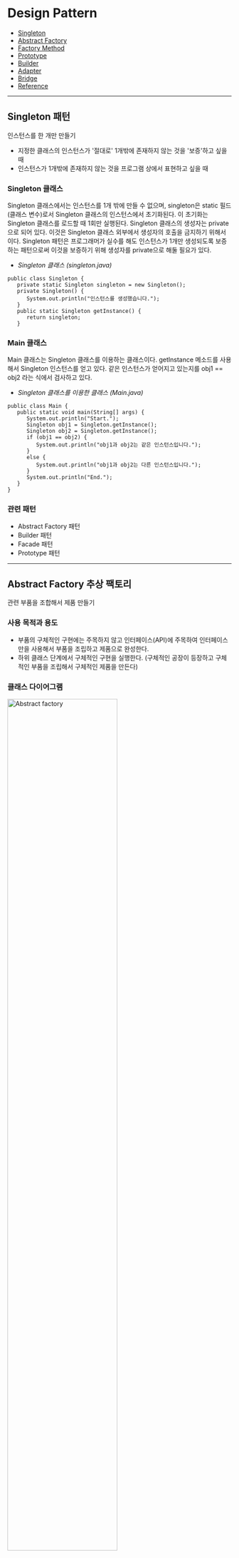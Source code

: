 # Design Pattern
* [Singleton](https://github.com/jihyun-s/Design-pattern/tree/main#singleton-%ED%8C%A8%ED%84%B4)
* [Abstract Factory](https://github.com/jihyun-s/Design-pattern/blob/main/README.md#abstract-factory-%EC%B6%94%EC%83%81-%ED%8C%A9%ED%86%A0%EB%A6%AC)
* [Factory Method](https://github.com/jihyun-s/Design-pattern/blob/main/README.md#factory-method-%ED%8C%A9%ED%86%A0%EB%A6%AC-%EB%A9%94%EC%84%9C%EB%93%9C)
* [Prototype](https://github.com/jihyun-s/Design-pattern#prototype-%ED%94%84%EB%A1%9C%ED%86%A0%ED%83%80%EC%9E%85)
* [Builder](https://github.com/jihyun-s/Design-pattern#builder-%EB%B9%8C%EB%8D%94)
* [Adapter](https://github.com/jihyun-s/Design-pattern#adapter-%EC%96%B4%EB%8C%91%ED%84%B0)
* [Bridge](https://github.com/jihyun-s/Design-pattern#bridge-%EB%B8%8C%EB%A6%BF%EC%A7%80)
* [Reference](https://github.com/jihyun-s/Design-pattern/blob/main/README.md#reference)


***

## Singleton 패턴
인스턴스를 한 개만 만들기
* 지정한 클래스의 인스턴스가 '절대로' 1개밖에 존재하지 않는 것을 '보증'하고 싶을 때
* 인스턴스가 1개밖에 존재하지 않는 것을 프로그램 상에서 표현하고 싶을 때 


### Singleton 클래스 

Singleton 클래스에서는 인스턴스를 1개 밖에 만들 수 없으며, singleton은 static 필드(클래스 변수)로서 Singleton 클래스의 인스턴스에서 초기화된다. 이 초기화는 Singleton 클래스를 로드할 때 1회만 실행된다. Singleton 클래스의 생성자는 private으로 되어 있다. 이것은 Singleton 클래스 외부에서 생성자의 호출을 금지하기 위해서이다. Singleton 패턴은 프로그래머가 실수를 해도 인스턴스가 1개만 생성되도록 보증하는 패턴으로써 이것을 보증하기 위해 생성자를 private으로 해둘 필요가 있다. 

* _Singleton 클래스 (singleton.java)_
``` 
public class Singleton {
   private static Singleton singleton = new Singleton(); 
   private Singleton() { 
      System.out.println("인스턴스를 생성했습니다.");
   }
   public static Singleton getInstance() {
      return singleton; 
   }
```

### Main 클래스 

Main 클래스는 Singleton 클래스를 이용하는 클래스이다. getInstance 메소드를 사용해서 Singleton 인스턴스를 얻고 있다. 같은 인스턴스가 얻어지고 있는지를 obj1 == obj2 라는 식에서 검사하고 있다. 

* _Singleton 클래스를 이용한 클래스 (Main.java)_
```
public class Main {
   public static void main(String[] args) {
      System.out.println("Start.");
      Singleton obj1 = Singleton.getInstance();
      Singleton obj2 = Singleton.getInstance(); 
      if (obj1 == obj2) {
         System.out.println("obj1과 obj2는 같은 인스턴스입니다.");
      }
      else {
         System.out.println("obj1과 obj2는 다른 인스턴스입니다.");
      }
      System.out.println("End.");
   }
}
```

### 관련 패턴 

* Abstract Factory 패턴
* Builder 패턴 
* Facade 패턴 
* Prototype 패턴 

---
## Abstract Factory 추상 팩토리 
관련 부품을 조합해서 제품 만들기 

### 사용 목적과 용도
* 부품의 구체적인 구현에는 주목하지 않고 인터페이스(API)에 주목하여 인터페이스만을 사용해서 부품을 조립하고 제품으로 완성한다. 
* 하위 클래스 단계에서 구체적인 구현을 실행한다. (구체적인 공장이 등장하고 구체적인 부품을 조립해서 구체적인 제품을 만든다) 

### 클래스 다이어그램 
<img src="https://github.com/jihyun-s/Design-pattern/blob/main/abstract_factory.jpg" width="70%" height="70%" title="Abstract factory"></img>

### 구현 코드 
* Item 클래스 (Item.java) - 추상적인 부품
```
package factory; 

public abstract class Item {
    protected String caption;
    public Item(String caption){
        this.caption = caption;
    }
    public abstract String makeHTML();
}
```


* Link 클래스 (Link.java) - 추상적인 부품
```
package factory;

public abstract class Link extends Item {
    protected String url;
    public Link(String caption, String url) {
        super(caption); 
        this.url = url;
    }
}
```


* Tray 클래스 (Tray.java) - 추상적인 부품 
```
package factory; 
import java.util.ArrayList; 

public abstract class Tray extends Item {
    protected ArrayList tray = new ArrayList();
    public Tray(String caption) {
        super(caption);
    }
    public void add(Item item) {
        tray.add(item);
    }
}
```


* Page 클래스 (Page.java) - 추상적인 부품 
```
package factory; 
import java.io.*;
import java.util.ArrayList; 

public abstract class Page {
    protected String title;
    protected String author; 
    protected ArrayList content = new ArrayList(); 
    public Page(String title, String author) {
        this.title = title;
        this.author = author;
    }
    public void add(Item item) {
        content.add(item);
    }
    public void output() {
        try {
            String filename = title + ".html";
            Writer writer = new FileWriter(filename); 
            Writer.writer(this.makeHTML());
            writer.close(); 
            System.out.println(filename + " 을 작성했습니다.");
        } catch (IOException e) {
            e.printStackTrace();
        }
    }
    public abstract String makeHTML(); 
}
```


* Factory 클래스 (Factory.java) - 추상적인 공장 
    - getFactory 안에서는 Class 클래스의 forName 메소드를 사용해서 그 클래스를 동적으로 읽는다. 그리고 newInstance()를 이용해서 그 클래스의 인스턴스를 한 개 작성한다. (반환값)
```
package factory;

public abstract class Factory {
    public static Factory getFactory(String classname) {
        Factory factory = null;
        try {
            factory = (Factory)Class.forName(classname).newInstance();
        } catch (ClassNotFoundException e) {
            System.err.println("클래스" + classname + "이 발견되지 않습니다.");
        } catch (Exception e) {
            e.printStackTrace();
        }
        return factory;
    }
    public abstract Link createLink(String caption, String url);
    public abstract Tray createTray(String caption); 
    public abstract Page createPage(String title, String author); 
}
```

* Main 클래스 - 공장을 사용해서 부품을 조합하고 제품 만들기 
    - 이 클래스에서는 구체적인 부품, 제품, 공장을 전혀 이용하지 않는다. 
    - 구체적인 공장의 클래스 이름은 커맨드 라인에서 지정하고, 이 인수(arg[0])를 기초로 getFactory에서 공장을 만들고 변수 factory에 대입한다.
```
import factory.*; 

public class Main() {
    public static void main(String[] args) {
        if(args.length != 1) {
            System.out.println("Usage: java Main class.name.of.ConcreteFactory");
            System.out.println("Example 1: java Main listfactory.ListFactory");
            System.exit(0);
        }
        Factory factory = Factory.getFactory(args[0]); 
        
        Link joins = factory.createLink("중앙일보", "http://www.joins.com/");
        Link chosun = factory.createLink("조선일보", "http://www.chosun.com/");
        Link naver = factory.createLink("네이버", "http://www.naver.com/");
        Link google = factory.createLink("구글", "http://www.google.com/");
        
        Tray traynews = factory.createTray("신문"); 
        traynews.add(joins);
        traynews.add(chosun); 
        
        Tray traysearch = factory.createTray("검색엔진");
        traysearch.add(naver);
        traysearch.add(google);
        
        Page page = factory.createPage("LinkPage", "Sophia");
        page.add(traynews);
        page.add(traysearch);
        page.output();
    }
}
```

* ListFactory 클래스 (ListFactory.java) - 구체적인 공장 
```
package listfactory; 
import factory.*; 

public class ListFactory extends Factory {
    public Link createLink(String caption, String url) {
        return new ListLink(caption, url);
    }
    public Tray createTray(String caption) {
        return new ListTray(caption);
    }
    public Page createPage(String title, String author) {
        return new ListPage(title, author);
    }
}
```

* ListLink 클래스 (ListLink.java) - 구체적인 부품
```
package listfacotry; 
import factory.*; 

public class ListLink extends Link {
    public ListLink(String caption, String url) {
        super(caption, url); 
    }
    public String makeHTML() {
        retrun " <li><a href=\"" + url + "\">" + caption + "</a></li>\n";
    }
}
```

* ListTray 클래스 (ListTray.java) - 구체적인 부품 
```
package listfactory;
import factory.*; 
import java.util.Iterator; 

public class ListTray extends Tray {
    public ListTray(String caption) {
        super(caption);
    }
    
    public String makeHTML() {
        StringBuffer buffer = new StringBuffer(); 
        buffer.append("<li>\n");
        buffer.append(caption + "\n");
        buffer.append("<ul>\n");
        Iterator it = tray.iterator(); 
        while(it.hasNext()) {
            Item item = (Item)it.next(); 
            buffer.append(item.makeHTML()); 
        }
        buffer.append("<ul>\n");
        buffer.append("<li>\n");
        return buffer.toString();
    }
}
```

* ListPage 클래스 (ListPage.java) - 구체적인 부품 
```
package listfactory;
import factory.*; 
import java.util.Iterator; 

public class ListPage extends Page() {
    public ListPage extends Page {
        super(title, author); 
    }
    public String makeHTML() {
        StringBuffer buffer = new StringBuffer(); 
        buffer.append("<html><head><title>" + title + "</title></head>\n");
        buffer.append("<body>\n");
        buffer.append("<h1>" + title + "</h1>\n");
        buffer.append("<ul>\n");
        Iterator it = content.iterator();
        while (it.hasNext()) { 
            Item item = (Item)it.next(); 
            buffer.append(item.makeHTML()); 
        }
        buffer.append("</ul>\n");
        buffer.append("<hr><address>" + author + "</address>");
        buffer.append("</body></html>\n");
        return buffer.toString();
    }
}
```
---
## Factory Method 팩토리 메서드 
하위 클래스에서 인스턴스 만들기


### 사용 목적과 용도
* 인스턴스를 만드는 방법을 상위 클래스 측에서 결정하지만 구체적인 클래스 이름까지는 결정하지 않는다. 구체적인 내용은 모두 하위 클래스 측에서 수행한다. (위임)
* 인스턴스 생성을 위한 골격(framework)과 실제의 인스턴스 생성 클래스를 분리해서 생각할 수 있다. 
    

### 클래스 다이어그램 
<img src="https://github.com/jihyun-s/Design-pattern/blob/main/factory_met.jpg" width="50%" height="50%" title="Factory method"></img>

### 구현 코드 
* Product 클래스 (Product.java) 
```
package framework; 

public abstract class Product {
    public abstract void use();
}
```

* Factory 클래스 (Factory.java) 
```
package framework;

public abstract class Factory {
    public final Product create(String owner) {
        Product p = createProduct(owner);
        registerProduct(p);
        return p;
    }
    protected abstract Product createProduct(String owner);
    protected abstract void registerProduct(Product product);
}
```

* IDCard 클래스 (IDCard.java)
```
package idcard;
import framework.*;

public class IDCard extends Product {
    private String owner; 
    IDCard(String owner) {
        System.out.println(owner + "의 카드를 만듭니다."); 
        this.owner = owner;
    }
    public void user() {
        System.out.println(owner + "의 카드를 사용합니다."); 
    }
    public String getOwner() {
        return owner;
    }
}
```

* IDCardFactory 클래스 (IDCardFactory.java) 
```
package idcard; 
import framework.*;
import java.util.*;

public class IDCardFactory extends Factory(){
    private List owners = new ArrayList(); 
    protected Product createProduct(String owner){
        return new IDCard(owner);
    }
    protected void registerProduct(Product product){
        owners.add(((IDCard)product).getOwner());
    }
    public List GetOwners() {
        return owners;
    }
}
```

* Main 클래스 (Main.java)
```
import framework.*;
import idcard.*;

public class Main() {
    public static void main(String[] args){
        Factory factory = new IDCardFactory();
        Product card1 = factory.create("홍길동");
        Product card2 = factory.create("이순신");
        Product card3 = factory.create("강감찬");
        card1.use();
        card2.use();
        card3.use();
    }
}
```

## Abstract Factory & Factory Method 패턴 차이점 
Abstract Factory | Factory Method 
--|--
연관된 객체들의 패밀리 생성을 위한 하나 이상의 팩토리 메소드를 포함 | 객체 생성 메소드를 클라이언트에 노출
다른 클래스의 객체를 만들기 위해 컴포지션(composition)을 사용해 책임을 위임 | 어떤 객체를 생성할지 결정하기 위해 서브클래스와 상속을 사용
연관된 product들의 패밀리를 생성하는 것 | 하나의 product를 생성하기 위해 사용됨



***
## Prototype 프로토타입
복사해서 인스턴스 만들기


### 사용 목적과 용도
클래스 이름을 지정하지 않고 인스턴스를 생성할 때도 있다. 다음와 같은 경우에는 클래스로부터 인스턴스를 만드느 것이 아니라 인스턴스를 복사해서 새로운 인스턴스를 만든다. 
* 종류가 너무 많아 클래스로 정리되지 않는 경우 
* 클래스로부터 인스턴스 생성이 어려운 경우 
* framework와 생성할 인스턴스를 분리하고 싶은 경우


### 클래스 다이어그램
<img src="https://github.com/jihyun-s/Design-pattern/blob/main/Prototype.jpg" width="50%" height="50%" title="Prototype"></img>


### 구현 코드
패키지 | 이름 | 용도
--|--|--
framework | Product | 추상 메소드 use와 createClone이 선언되어 있는 인터페이스
framework | Manager | createClone을 사용해서 인스턴스를 복제하는 클래스 
Anonymous | MessageBox | 문자열을 테두리로 표시하는 클래스. use와 createClone을 구현
Anonymous | UnderlinePen | 문자열에 밑줄을 표시하는 클래스. use와 createClone을 구현
Anonymous | Main | 동작 테스트용 클래스 


* Product 인터페이스 (Product.java) 
```
package framework; 

public interface Product extends Cloneable {
    public abstract void use(String s);
    public abstract Product createClone(); 
}
```

* Manager 클래스 (Manager.java) 
```
package framework;
import java.util.*;

public class Manager {
    private HashMap showcase = new HashMap();
    public void register(String name, Product proto) {
        showcase.put(name, proto);
    }
    public Product create(String protoname) {
        Product p = (Product)showcase.get(protoname);
        return p.createClone();
    }
}
```

* MessageBox 클래스 (MessageBox.java) 
```
import framework.*;

public class MessageBox implements Product {
    private char decochar; 
    public MesesageBox(char decochar) {
        this.decochar = decochar;
    }
    public void use(String s) {
        int length = s.getBytes().length;
        for (int i=0; i<length+4; i++)
            System.out.print(decochar);
        System.out.println(" "); 
        System.out.println(decochar + " " + s + " " + decochar);
        for (int i=0; i<length+4; i++)
            System.out.print(decochar);
        System.out.println(" "); 
    }
    public Product createClone() {
        Product p = null; 
        try {
            p = (Product)clone();
        } catch (CloneNotSupportedException e) {
            e.printStackTree();
        }
        return p;
    }
}
```


* UnderlinePen 클래스 (UnderlinePen.java)
```
import framework.*;

public class UnderlinePen implements Product {
    private char ulchar; 
    public UnderlinePen(char ulchar) {
        this.ulchar = ulchar;
    }
    public void use(String s) {
        int length = s.getBytes().length;
        System.out.println("\"" + s + "\"");
        System.out.println(" "); 
        for(int i=0; i<length; i++) 
            System.out.print(ulchar);
        System.out.println(" "); 
    }
    public Product createClone() {
        Product p = null; 
        try {
            p = (Product)clone();
        } catch (CloneNotSupportedException e) {
            e.printStackTree();
        }
        return p;
    }
}
```


* Main 클래스 (Main.java) 
```
import framework.*; 

public class Main {
    public static void main(String[] args) {
        // 준비
        Manager manager = new Manager();
        UnderlinePen upen = new UnderlinePen('~');
        MessageBox mbox = new MessageBox('-');
        MessageBox sbox = new MessageBox('\'); 
        manager.register("strong message", upen); 
        manager.register("warning box", mbox);
        manager.register("slash box", sbox);
        
        // 생성 
        Product p1 = manager.create("strong message");
        p1.use("Hello, world.");
        Product p2 = manager.create("warning box");
        p2.use("Hello, world.");
        Product p3 = manager.create("slash box");
        p3.use("Hello, world.");
    }
}
```


+ clone 메소드는 피상적인 복사(shallow copy)를 실행한다. 참조만 복사될 뿐이고 배열의 요소 하나하나가 복사되는 것은 아니다. 또한 복사를 할 뿐이며 생성자를 호출하지 않는다.

***
## Builder 빌더 
복잡한 인스턴스 조립하기 

### 사용 목적과 용도
* 복잡한 구조를 가지고 있는 경우 한 번에 완성시키기 어렵기 때문에 전체를 구성하고 있는 각 부분을 만들고 단계를 밟아 만들어 나간다. 
* 구조를 가진 인스턴스를 쌓아 올리는데 그 과정의 상세한 사항이 Director 역할에 의해 감춰진다.


### 클래스 다이어그램
<img src="https://github.com/jihyun-s/Design-pattern/blob/main/Builder.jpg" width="70%" height="70%" title="Builder"></img>


### 구현 코드
이름 | 용도 
--|--
Builder | 문서를 구성하기 위한 메소드를 결정하는 추상 클래스
Director | 한 개의 문서를 만드는 클래스
TextBuilder | 일반 텍스트(보통의 문자열)를 이용해서 문서를 만드는 클래스
HTMLBuilder | HTML 파일을 이용해서 문서를 만드는 클래스
Main | 동작 테스트용 클래스 


* Builder 클래스 (Builder.java) - 문서를 만들 메소드들을 선언하고 있는 추상 클래스
```
public abstract class Builder {
    public abstract void makeTitle(String title); 
    public abstract void makeString(String str);
    public abstract void makeItems(String[] items);
    public abstract void close();
}
```


* Director 클래스 (Director.java) 
```
public class Director {
    private Builder builder;
    public Director(Builder builder) {    // Builder의 하위 클래스의 인스턴스가 주어지므로 
        this.builder = builder;           // builder 필드에 저장해 둔다.
    }
    public void construct() {                // 문서구축
        builder.makeTitle("Greeting");       // 타이틀
        builder.makeString("아침과 낮에");   // 문자열
        builder.makeItems(new String[]{      // 개별 항목 
            "좋은 아침입니다.",
            "안녕하세요.",
        });
        builder.makeString("밤에");          // 별도의 문자열
        builder.makeItems(new String[]{      // 별도의 개별 항목 
            "안녕하세요.",
            "안녕히주무세요.",
            "안녕히계세요.",
        )};
        builder.close();                     // 문서를 완성시킨다
    }
}
```


* TextBuilder 클래스 (TextBuilder.java) 
```
public class TextBuilder extends Builder {
    private StringBuffer buffer = new StringBuffer();       // 필드의 문서를 구축한다. 
    public void makeTitle(String title) {                   // 일반 텍스트의 제목 
        buffer.append("================================\n");   // 장식선
        buffer.append("=" + title + "=\n");                 // == 사용한 제목 
        buffer.append("\n");                                // 빈 행 
    }
    public void makeString(String str) {                    // 일반 텍스트에서의 문자열
        buffer.append("-" + str + "\n");                    // - 사용한 문자열 
        buffer.append("\n");                                // 빈 행 
    }
    public void makeItems(String[] items) {                 // 일반 텍스트에서의 개별항목 
        for (int i=0; i<items.length; i++) 
            buffer.append(" . " + itmes[i] + "\n");         // . 사용한 문자열 
        buffer.append("\n");                                // 빈 행 
    }
    public void close() {                                   // 문서의 완성
        buffer.append("================================\n");   // 장식선
    }
    public String getResult() {                             // 완성한 문서
        return buffer.toString();                           // StringBuffer를 String으로 변환
    }
}
```


* HTMLBuilder 클래스 (HTMLBuilder.java) 
```
import java.io.*;

public class HTMLBuilder extends Builder {
    private String filename;                                // 작성할 파일명 
    private PrintWriter writer;                             // 파일에 기술할 PrintWriter 
    public void makeTitle(String title) {                   // HTML 파일에서의 제목 
        filename = tilte + ".html";                         // 타이틀을 파일명으로 결정 
        try {                                               // PrintWriter를 만든다.
            writer = new PrintWriter(new FileWriter(filename));
        } catch (IOException e) {
            e.printStackTrace();
        }
        writer.println("<html><head><title>" + title + "</title></head></body>"); // 제목 출력
        writer.println("<h1>" + title + "</h1>"):
    }
    public void makeString(String str) {                    // HTML 파일에서의 문자열
        writer.println("<p>" + str + "</p>");               // <p> 태그로 출력
    }
    public void makeItems(String[] items) {                 // HTML 파일에서의 개별항목 
        writer.println("<ul>");                             // <ul>과 <li>로 출력
        for (int i=0; i<items.length; i++)
            writer.println("<li>" + items[i] + "</li>"); 
        writer.println("</ul>");
    }
    public void close() {                                   // 문서의 완성
        writer.println("</body></html>");                   // 태그를 닫는다
        writer.close();                                     // 파일을 닫는다
    }
    public String getResult() {                             // 완성한 문서
        return filename;                                    // 파일명을 반환한다
    }
}
```


* Main 클래스 (Main.java) 
```
public class Main {
    public static void main(String[] args) {
        if(args.length != 1) {
            usage();
            System.exit(0); 
        }
        if(args[0].equals("plain")) {
            TextBuilder textbuilder = new TextBuilder(); 
            Director director = new Director(textbuilder); 
            director.construct();
            String result = textbuilder.getResult(); 
            System.out.println(result);
        }
        else if(args[0].equals("html")) {
            HTMLBuilder htmlbuilder = new HTMLBuilder(); 
            Director director = new Director(htmlbuilder); 
            director.construct();
            String filename = htmlbuilder.getResult(); 
            System.out.println(filename + "가 작성되었습니다.");
        }
        else {
            usage();
            System.exit(0); 
        }
    }
    public static void usage() {
        System.out.println("Usage: Java Main plain 일반 텍스트로 문서작성");
        System.out.println("Usage: Java Main html  HTML 파일로 문서작성");
    }
}
```

***
## Adapter 어댑터
바꿔서 재이용하기

### 사용 목적과 용도
* 이미 제공되어 있는 것을 그대로 사용할 수 없을 때, '이미 제공되어 있는 것'과 '필요한 것' 사이의 차이를 없애주는 패턴 
* Wrapper 패턴으로 불리기도 함

### 클래스 다이어그램 
* 상속을 사용한 Adapter 패턴

<img src="https://github.com/jihyun-s/Design-pattern/blob/main/adapter_class.jpg" width="70%" height="70%" title="Adapter-class"></img>
* 위임을 사용한 Adapter 패턴

<img src="https://github.com/jihyun-s/Design-pattern/blob/main/adapter_instance.jpg" width="70%" height="70%" title="Adapter-instance"></img>


### 구현 코드 
#### 상속을 사용한 Adapter 패턴

. | 예제 프로그램 
 --|--
 제공되고 있는 것 | Banner 클래스(showWithParen, showWithAster)
 교환장치 | PrintBanner 클래스
 필요한 것 | Print 인터페이스 (printWeak, PrintStrong) 


* Banner 클래스(Banner.java) - 미리 제공되어 있는 클래스
```
public class Banner {
    private String string;
    public Banner(String string) {
        this.string = string;
    }
    public void showWithParen() {
        System.out.println("(" + string + ")"); 
    }
    public void showWithAster() {
        System.out.println("*" + string + "*"); 
    }
}
```

* Print 인터페이스 (Print.java) - 필요로 하는 인터페이스
```
public interface Print {
    public abstract void printWeak(); 
    public abstract void printStrong(); 
}
```

* PrintBanner 클래스 (PrintBanner.java) - 어댑터 역할 
```
public class PrintBanner extends Banner implements Print {
    public PrintBanner(String string) {
        supter(string);
    }
    public void printWeak() {
        showWithParen();
    }
    public void printStrong() {
        showWithAster();
    }
}
```

* Main 클래스 (Main.java) 
```
public class Main {
    public static void main(String[] args) {
        Print p = new PrintBanner("Hello"); 
        p.printWeak(); 
        p.printStrong(); 
    }
}
```

#### 위임을 사용한 Adapter 패턴
Main 클래스, Banner 클래스는 위와 동일 

* Print 클래스 (Print.java)
```
public abstract class Print {
    public abstract void printWeak();
    public abstract void printStrong();
}
```

* PrintBanner 클래스 (PrintBanner.java) 
```
public class PrintBanner extends Print {
    private Banner banner; 
    public PrintBanner(String string) {
        this.banner = new Banner(string); 
    }
    public void printWeak() {
        banner.showWithParen();
    }
    public void printStrong() {
        banner.showWithAster();
    }
}
```

***
## Bridge 브릿지
기능 계층과 구현 계층 분리하기

### 사용 목적과 용도
* '기능의 클래스 계층'과 '구현의 클래스 계층'을 두 개의 독립된 클래스 계층으로 분리하고, 두 계층 사이에 다리를 놓는 일
* 새로운 기능을 추가하고 싶은 경우 - 클래스 상속
* 새로운 구현을 추가하고 싶은 경우 - 추상 클래스 구현  

### 클래스 다이어그램   
<img src="https://github.com/jihyun-s/Design-pattern/blob/main/bridge.jpg" width="40%" height="40%" title="Abstract factory"></img>

### 구현 코드 
* 기능의 클래스 계층


이름 | 용도 
--|-- 
Display | '표시한다'는 클래스 
CountDisplay | '지정 횟수만큼 표시한다'는 기능을 추가하는 클래스 

* 구현의 클래스 계층   


이름 | 용도 
--|--
DisplayImpl | '표시한다'는 클래스 
StringDisplayImpl | '문자열을 사용해서 표시한다'는 클래스 


* Display 클래스 (Display.java) - 기능의 클래스 계층
impl 필드가 두 클래스 계층의 다리가 된다.
```
public class Display {
    private DisplayImpl impl; 
    public Display(DisplayImpl impl) {
        this.impl = imp1;
    }
    public void open() {
        impl.rawOpen();
    }
    public void print() {
        impl.rawPrint();
    }
    public void close() {
        impl.rawClose();
    }
    public final void display() {
        open();
        print();
        close();
    }
}
```

* CountDisplay 클래스 (CountDisplay.java) - 기능의 클래스 계층 
```
public class CountDisplay extends Display {
    public CountDisplay(DisplayImpl impl) {
        super(impl);
    }
    pulbic void multiDisplay(int times) {       // times회 반복해서 표시한다.
        open(); 
        for(int i=0; i<times; i++) {
            print();
        }
        close();
    }
}
```

* DisplayImpl 클래스 (DisplayImpl.java) - 구현의 클래스 계층 
```
public abstract class DisplayImpl {
    public abstract void rawOpen(); 
    public abstract void rawPrint(); 
    public abstract void rawClose();
}
```

* StringDisplayImpl 클래스 (StringDisplayImpl.java) - 구현의 클래스 계층 
```
public class StringDisplayImpl extends DisplayImpl {
    private String string;                            // 표시해야 할 문자열
    private int width;                                // 바이트 단위로 계산할 문자열의 길이 
    public StrinigDisplayImpl(String string) {        // 생성자에서 전달된 문자열 string을 
        this.string = string;                         // 필드에 기억해둔다. 
        this.width = string.getBytes().length;        // 그리고 바이트 단위의 길이도 필드에 기억해두고 나중에 사용한다.
    }
    public void rawOpen() {
        printLine();
    }
    public void rawPrint() {
        System.out.println("|" + string + "|");       // 앞뒤에 "|"를 붙여서 표시한다.
    }
    public void rawClose() {
        printLine();
    }
    private void printLine() {
        System.out.println("+");                      // 테두리의 모서리를 표현
        for(int i=0; i<width; i++) {                  // width개의 "-"를 표시해서 
            System.out.println("-");                  // 테두리 선으로 이용한다.
        }
        System.out.println("+");                      // 테두리의 모서리를 표현
    }
}
```

* Main 클래스 (Main.java)
```
public class Main {
    public static void main(String[] args) {
        Display d1 = new Display(new StringDisplayImpl("Hello, Korea.")); 
        Display d2 = new CountDisplay(new StringDisplayImpl("Hello, World."));
        CountDisplay d3 = new CountDisplay(new StringDisplayImpl("Hello, Universe.")); 
        
        d1.display();
        d2.display(); 
        d3.display();
        d3.multiDisplay(5);
    }
}
```


***
## Reference 
- Java 언어로 배우는 디자인 패턴 입문 
- Chapter 3. 팩토리(Factory) 패턴(https://blog.naver.com/anciid/221793735687)
